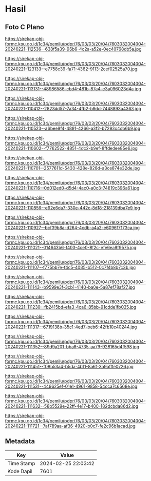 # Hasil

## Foto C Plano

https://sirekap-obj-formc.kpu.go.id/1c34/pemilu/pdpr/76/03/03/20/04/7603032004004-20240221-112536--638f5a39-96b6-4c2a-a52e-0ec40768db5a.jpg

https://sirekap-obj-formc.kpu.go.id/1c34/pemilu/pdpr/76/03/03/20/04/7603032004004-20240221-123133--e7758c39-fa71-4362-9113-2cef02525a70.jpg

https://sirekap-obj-formc.kpu.go.id/1c34/pemilu/pdpr/76/03/03/20/04/7603032004004-20240221-113131--48986586-cbd4-481b-87a4-e3a096023d4a.jpg

https://sirekap-obj-formc.kpu.go.id/1c34/pemilu/pdpr/76/03/03/20/04/7603032004004-20240221-110412--2823dd57-7a34-4fb2-b9dd-7448893a4363.jpg

https://sirekap-obj-formc.kpu.go.id/1c34/pemilu/pdpr/76/03/03/20/04/7603032004004-20240221-110523--a6bee9f4-4891-4266-a3f2-b7293c4cb6b9.jpg

https://sirekap-obj-formc.kpu.go.id/1c34/pemilu/pdpr/76/03/03/20/04/7603032004004-20240221-110602--f7762522-4851-4dc2-b9ef-8ffdedee85e6.jpg

https://sirekap-obj-formc.kpu.go.id/1c34/pemilu/pdpr/76/03/03/20/04/7603032004004-20240221-110701--2577611d-5430-428e-826d-a3ce874e32de.jpg

https://sirekap-obj-formc.kpu.go.id/1c34/pemilu/pdpr/76/03/03/20/04/7603032004004-20240221-110716--0d012ed0-d5d4-4ac0-a0c3-74819c396a61.jpg

https://sirekap-obj-formc.kpu.go.id/1c34/pemilu/pdpr/76/03/03/20/04/7603032004004-20240221-110856--e92e6da7-330e-442c-8d18-218139dba7e9.jpg

https://sirekap-obj-formc.kpu.go.id/1c34/pemilu/pdpr/76/03/03/20/04/7603032004004-20240221-110927--bcf39b8a-d264-4cdb-a4a2-e6096f7173ca.jpg

https://sirekap-obj-formc.kpu.go.id/1c34/pemilu/pdpr/76/03/03/20/04/7603032004004-20240221-111021--014643b6-f403-4ce0-8f2c-efe6ea8f9575.jpg

https://sirekap-obj-formc.kpu.go.id/1c34/pemilu/pdpr/76/03/03/20/04/7603032004004-20240221-111107--f775bb7e-f4c5-4035-b512-0c7f4b8b7c3b.jpg

https://sirekap-obj-formc.kpu.go.id/1c34/pemilu/pdpr/76/03/03/20/04/7603032004004-20240221-111143--b9599e3f-3cb1-4140-ba0e-5a87ef78af27.jpg

https://sirekap-obj-formc.kpu.go.id/1c34/pemilu/pdpr/76/03/03/20/04/7603032004004-20240221-111230--fb2415bd-efa3-4ca6-85bb-91cdde1fb035.jpg

https://sirekap-obj-formc.kpu.go.id/1c34/pemilu/pdpr/76/03/03/20/04/7603032004004-20240221-111317--6719138b-35c1-4ed7-beb6-42fb10c40244.jpg

https://sirekap-obj-formc.kpu.go.id/1c34/pemilu/pdpr/76/03/03/20/04/7603032004004-20240221-111352--89d9a201-bba8-4735-aa79-928165d4f598.jpg

https://sirekap-obj-formc.kpu.go.id/1c34/pemilu/pdpr/76/03/03/20/04/7603032004004-20240221-111451--f08b53a4-b5da-4b11-8a6f-3a9afffe0726.jpg

https://sirekap-obj-formc.kpu.go.id/1c34/pemilu/pdpr/76/03/03/20/04/7603032004004-20240221-111531--449625ef-01e1-4961-9858-54cca7c6568e.jpg

https://sirekap-obj-formc.kpu.go.id/1c34/pemilu/pdpr/76/03/03/20/04/7603032004004-20240221-111632--58b5529e-22ff-4e17-b400-182dcbda86d2.jpg

https://sirekap-obj-formc.kpu.go.id/1c34/pemilu/pdpr/76/03/03/20/04/7603032004004-20240221-111721--7af789aa-af36-4920-b0c7-fe2c96b1acad.jpg


## Metadata

| Key        | Value               |
| ---------- | ------------------- |
| Time Stamp | 2024-02-25 22:03:42 |
| Kode Dapil | 7601                |



